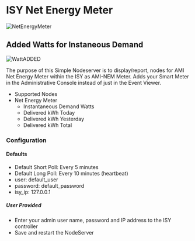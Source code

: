 
# ISY Net Energy Meter

![NetEnergyMeter](https://github.com/sjpbailey/udi-poly-ami-nem/blob/master/AMI_NEM_Poly_2.png)

## Added Watts for Instaneous Demand

![WattADDED](https://github.com/sjpbailey/udi-poly-ami-nem/blob/master/Update_Add_Watts.png)

The purpose of this Simple Nodeserver is to display/report, nodes for AMI Net Energy Meter within the ISY as AMI-NEM Meter.
Adds your Smart Meter in the Administrative Console instead of just in the Event Viewer.

* Supported Nodes
* Net Energy Meter
  * Instantaneous Demand Watts
  * Delivered kWh Today
  * Delivered kWh Yesterday
  * Delivered kWh Total

### Configuration

#### Defaults

* Default Short Poll:  Every 5 minutes
* Default Long Poll: Every 10 minutes (heartbeat)
* user: default_user
* password: default_password
* isy_ip: 127.0.0.1

##### User Provided

* Enter your admin user name, password and IP address to the ISY controller
* Save and restart the NodeServer
